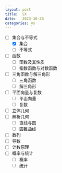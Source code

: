 ```yaml
---
layout: post
title:  SX
date:   2023-10-26
categories: yx
---
```


*   [ ] 集合与不等式
    *   [x] 集合
    *   [ ] 不等式
*   [ ] 函数
    *   [ ] 函数及其性质
    *   [ ] 指数函数与对数函数
*   [ ] 三角函数与解三角形
    *   [ ] 三角函数
    *   [ ] 解三角形
*   [ ] 平面向量与复数
    *   [ ] 平面向量
    *   [ ] 复数
*   [ ] 立体几何
*   [ ] 解析几何
    *   [ ] 直线与圆
    *   [ ] 圆锥曲线
*   [ ] 数列
*   [ ] 导数
*   [ ] 计数原理
*   [ ] 概率与统计
    *   [ ] 概率
    *   [ ] 统计